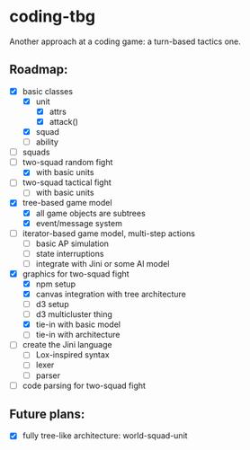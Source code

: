 # coding-tbg
Another approach at a coding game: a turn-based tactics one.

## Roadmap:

- [x] basic classes
    - [x] unit
        - [x] attrs
        - [x] attack()
    - [x] squad
    - [ ] ability
- [ ] squads
- [ ] two-squad random fight
    - [x] with basic units
- [ ] two-squad tactical fight
    - [ ] with basic units
- [x] tree-based game model
    - [x] all game objects are subtrees
    - [x] event/message system
- [ ] iterator-based game model, multi-step actions
    - [ ] basic AP simulation
    - [ ] state interruptions
    - [ ] integrate with Jini or some AI model
- [x] graphics for two-squad fight
    - [x] npm setup
    - [x] canvas integration with tree architecture
    - [ ] d3 setup
    - [ ] d3 multicluster thing
    - [x] tie-in with basic model
    - [ ] tie-in with architecture
- [ ] create the Jini language
    - [ ] Lox-inspired syntax
    - [ ] lexer
    - [ ] parser
- [ ] code parsing for two-squad fight

## Future plans:

- [x] fully tree-like architecture: world-squad-unit

